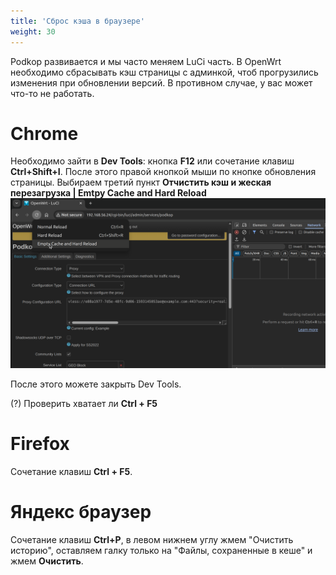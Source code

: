 ```yaml
---
title: 'Сброс кэша в браузере'
weight: 30
---
```


Podkop развивается и мы часто меняем LuCi часть. В OpenWrt необходимо сбрасывать кэш страницы с админкой, чтоб прогрузились изменения при обновлении версий. В противном случае, у вас может что-то не работать.

# Chrome
Необходимо зайти в **Dev Tools**: кнопка **F12** или сочетание клавиш **Ctrl+Shift+I**.
После этого правой кнопкой мыши по кнопке обновления страницы. Выбираем третий пункт **Отчистить кэш и жеская перезагрузка | Emtpy Cache and Hard Reload**
![chrome cache](chrome-cache.png)

После этого можете закрыть Dev Tools.

(?) Проверить хватает ли **Ctrl + F5**

# Firefox
Сочетание клавиш **Ctrl + F5**.

# Яндекс браузер
Сочетание клавиш **Сtrl+Р**, в левом нижнем углу жмем "Очистить историю", оставляем галку только на "Файлы, сохраненные в кеше" и жмем **Очистить**.